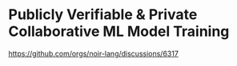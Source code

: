 # Publicly Verifiable & Private Collaborative ML Model Training

https://github.com/orgs/noir-lang/discussions/6317